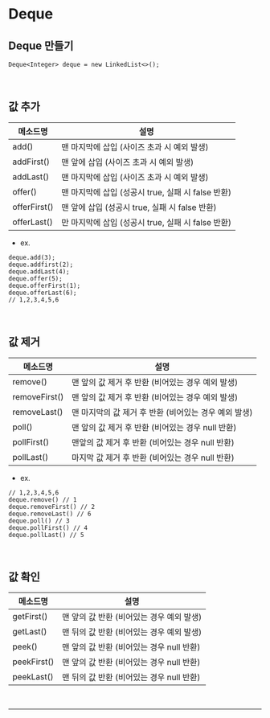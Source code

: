 # Deque

## Deque 만들기

```
Deque<Integer> deque = new LinkedList<>();
```

<br>

## 값 추가

|메소드명|설명|
|---|---|
|add()|맨 마지막에 삽입 (사이즈 초과 시 예외 발생)|
|addFirst()|맨 앞에 삽입 (사이즈 초과 시 예외 발생)|
|addLast()|맨 마지막에 삽입 (사이즈 초과 시 예외 발생)|
|offer()|맨 마지막에 삽입 (성공시 true, 실패 시 false 반환)|
|offerFirst()|맨 앞에 삽입 (성공시 true, 실패 시 false 반환)|
|offerLast()|만 마지막에 삽입 (성공시 true, 실패 시 false 반환)|

* ex.

```
deque.add(3);
deque.addfirst(2);
deque.addLast(4);
deque.offer(5);
deque.offerFirst(1);
deque.offerLast(6);
// 1,2,3,4,5,6
```

<br>

## 값 제거

|메소드명|설명|
|---|---|
|remove()|맨 앞의 값 제거 후 반환 (비어있는 경우 예외 발생) |
|removeFirst()|맨 앞의 값 제거 후 반환 (비어있는 경우 예외 발생)|
|removeLast()|맨 마지막의 값 제거 후 반환 (비어있는 경우 예외 발생)|
|poll()|맨 앞의 값 제거 후 반환 (비어있는 경우 null 반환)|
|pollFirst()|맨앞의 값 제거 후 반환 (비어있는 경우 null 반환)|
|pollLast()|마지막 값 제거 후 반환 (비어있는 경우 null 반환)|

* ex.

```
// 1,2,3,4,5,6
deque.remove() // 1
deque.removeFirst() // 2
deque.removeLast() // 6
deque.poll() // 3
deque.pollFirst() // 4
deque.pollLast() // 5
```

<br>

## 값 확인

|메소드명|설명|
|---|---|
|getFirst()|맨 앞의 값 반환 (비어있는 경우 예외 발생)|
|getLast()|맨 뒤의 값 반환 (비어있는 경우 예외 발생)|
|peek()|맨 앞의 값 반환 (비어있는 경우 null 반환)|
|peekFirst()|맨 앞의 값 반환 (비어있는 경우 null 반환)|
|peekLast()|맨 뒤의 값 반환 (비어있는 경우 null 반환)|

<br>
<hr>